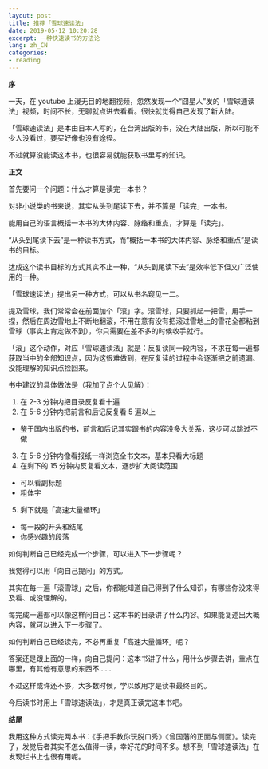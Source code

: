 ```yaml
---
layout: post
title: 推荐「雪球速读法」
date: 2019-05-12 10:20:28
excerpt: 一种快速读书的方法论
lang: zh_CN
categories: 
- reading
---
```


**序**

一天，在 youtube 上漫无目的地翻视频，忽然发现一个“囧星人”发的「雪球速读法」视频，时间不长，无聊就点进去看看。很快就觉得自己发现了新大陆。

「雪球速读法」是本由日本人写的，在台湾出版的书，没在大陆出版，所以可能不少人没看过，要买好像也没有途径。

不过就算没能读这本书，也很容易就能获取书里写的知识。

**正文**

首先要问一个问题：什么才算是读完一本书？

对非小说类的书来说，其实从头到尾读下去，并不算是「读完」一本书。

能用自己的语言概括一本书的大体内容、脉络和重点，才算是「读完」。

“从头到尾读下去”是一种读书方式，而“概括一本书的大体内容、脉络和重点”是读书的目标。

达成这个读书目标的方式其实不止一种，“从头到尾读下去”是效率低下但又广泛使用的一种。

「雪球速读法」提出另一种方式，可以从书名窥见一二。

提及雪球，我们常常会在前面加个「滚」字。滚雪球，只要抓起一把雪，用手一捏，然后在周边雪地上不断地翻滚，不用在意有没有把滚过雪地上的雪花全都粘到雪球（事实上肯定做不到），你只需要在差不多的时候收手就行。

「滚」这个动作，对应「雪球速读法」就是：反复读同一段内容，不求在每一遍都获取当中的全部知识点，因为这很难做到，在反复读的过程中会逐渐把之前遗漏、没能理解的知识点捡回来。

书中建议的具体做法是（我加了点个人见解）：

1. 在 2-3 分钟内把目录反复看十遍
2. 在 5-6 分钟内把前言和后记反复看 5 遍以上
  - 鉴于国内出版的书，前言和后记其实跟书的内容没多大关系，这步可以跳过不做
3. 在 5-6 分钟内像看报纸一样浏览全书文本，基本只看大标题
4. 在剩下的 15 分钟内反复看文本，逐步扩大阅读范围
  - 可以看副标题
  - 粗体字
5. 剩下就是「高速大量循环」
  - 每一段的开头和结尾
  - 你感兴趣的段落

如何判断自己已经完成一个步骤，可以进入下一步骤呢？

我觉得可以用「向自己提问」的方式。

其实在每一遍「滚雪球」之后，你都能知道自己得到了什么知识，有哪些你没来得及看、或没理解的。

每完成一遍都可以像这样问自己：这本书的目录讲了什么内容。如果能复述出大概内容，就可以进入下一步骤了。

如何判断自己已经读完，不必再重复「高速大量循环」呢？

答案还是跟上面的一样，向自己提问：这本书讲了什么，用什么步骤去讲，重点在哪里，有其他有意思的东西不……

不过这样或许还不够，大多数时候，学以致用才是读书最终目的。

今后读书时用上「雪球速读法」，才是真正读完这本书吧。

**结尾**

我用这种方式读完两本书：《手把手教你玩脱口秀》《曾国藩的正面与侧面》。读完了，发觉后者其实不怎么值得一读，幸好花的时间不多。想不到「雪球速读法」在发现烂书上也很有用呢。
